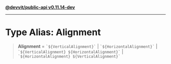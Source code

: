 [**@devvit/public-api v0.11.14-dev**](../../../../../../README.md)

---

# Type Alias: Alignment

> **Alignment** = `` `${VerticalAlignment}` `` \| `` `${HorizontalAlignment}` `` \| `` `${VerticalAlignment} ${HorizontalAlignment}` `` \| `` `${HorizontalAlignment} ${VerticalAlignment}` ``
